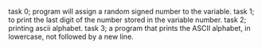 task 0;  program will assign a random signed number to the variable. 
task 1; to print the last digit of the number stored in the variable number.
task 2; printing ascii alphabet.
task 3; a program that prints the ASCII alphabet, in lowercase, not followed by a new line.